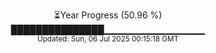 <p align="center">
⏳Year Progress (50.96 %)<br>
███████████████▁▁▁▁▁▁▁▁▁▁▁▁▁▁▁ <br>
<sub>Updated: Sun, 06 Jul 2025 00:15:18 GMT</sub>
</p>

